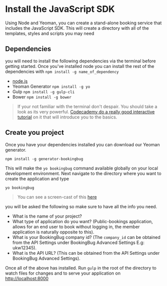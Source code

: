 # Install the JavaScript SDK

Using Node and Yeoman, you can create a stand-alone booking service that includes the JavaScript SDK. This will create a directory with all of the templates, styles and scripts you may need

## Dependencies
you will need to install the following dependencies via the terminal before getting started. Once you've installed node you can install the rest of the dependencies with `npm install -g name_of_dependency`

- [node.js](https://nodejs.org/en/)
- Yeoman Generator `npm install -g yo`
- Gulp `npm install -g gulp-cli`
- Bower `npm install -g bower`

> If your not familiar with the terminal don't despair. You should take a look as its very powerful. [Codecademy do a really good interactive tutorial](https://www.codecademy.com/ru/courses/learn-the-command-line/lessons/navigation/exercises/your-first-command) on it that will introduce you to the basics.

## Create you project
Once you have your dependencies installed you can download our Yeoman generator.

```
npm install -g generator-bookingbug
```

This will make the `yo bookingbug` command available globally on your local development environment. Next navigate to the directory where you want to create the application and type 

```
yo bookingbug
```

> You can see a screen-cast of this [here](https://drive.google.com/file/d/0BySZotrqAKdcWFdjM0tVLUVkUjA/view)

you will be asked the following so make sure to have all the info you need.

- What is the name of your project?
- What type of application do you want? (Public-bookings application, allows for an end user to book without logging in, the member application is naturally opposite to this).
- What is your BookingBug company id? (The `company_id` can be obtained from the API Settings under BookingBug Advanced Settings E.g: ukw12345).
- What is the API URL? (This can be obtained from the API Settings under BookingBug Advanced Settings).

Once all of the above has installed. Run `gulp` in the root of the directory to watch files for changes and to serve your application on [http://localhost:8000](http://localhost:8000)
